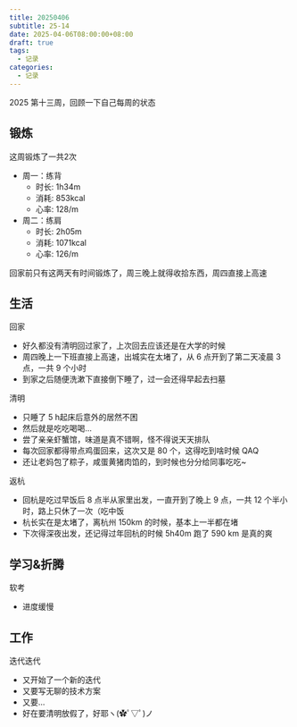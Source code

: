 ```yaml
---
title: 20250406
subtitle: 25-14
date: 2025-04-06T08:00:00+08:00
draft: true
tags:
  - 记录
categories:
  - 记录
---
```


2025 第十三周，回顾一下自己每周的状态

## 锻炼

这周锻炼了一共2次

* 周一：练背
  * 时长: 1h34m
  * 消耗: 853kcal
  * 心率: 128/m
* 周二：练肩
  * 时长: 2h05m
  * 消耗: 1071kcal
  * 心率: 126/m

回家前只有这两天有时间锻炼了，周三晚上就得收拾东西，周四直接上高速

## 生活


回家

* 好久都没有清明回过家了，上次回去应该还是在大学的时候
* 周四晚上一下班直接上高速，出城实在太堵了，从 6 点开到了第二天凌晨 3 点，一共 9 个小时
* 到家之后随便洗漱下直接倒下睡了，过一会还得早起去扫墓

清明

* 只睡了 5 h起床后意外的居然不困
* 然后就是吃吃喝喝...
* 尝了亲亲虾蟹馆，味道是真不错啊，怪不得说天天排队
* 每次回家都得带点鸡蛋回来，这次又是 80 个，这得吃到啥时候 QAQ
* 还让老妈包了粽子，咸蛋黄猪肉馅的，到时候也分分给同事吃吃~

返杭

* 回杭是吃过早饭后 8 点半从家里出发，一直开到了晚上 9 点，一共 12 个半小时，路上只休了一次（吃中饭
* 杭长实在是太堵了，离杭州 150km 的时候，基本上一半都在堵
* 下次得深夜出发，还记得过年回杭的时候 5h40m 跑了 590 km 是真的爽


## 学习&折腾

软考

* 进度缓慢

## 工作

迭代迭代

* 又开始了一个新的迭代
* 又要写无聊的技术方案
* 又要...
* 好在要清明放假了，好耶ヽ(✿ﾟ▽ﾟ)ノ
